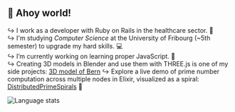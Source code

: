 ## 👋 Ahoy world!
↪ I work as a developer with Ruby on Rails in the healthcare sector. 💉</br>
↪ I'm studying _Computer Science_ at the University of Fribourg (~5th semester) to upgrade my hard skills. 💻</br>
↪ I’m currently working on learning proper JavaScript. 📜</br>
↪ Creating 3D models in Blender and use them with THREE.js is one of my side projects: [3D model of Bern](https://oliolioli.github.io)
↪ Explore a live demo of prime number computation across multiple nodes in Elixir, visualized as a spiral: [DistributedPrimeSpirals](https://github.com/Wii42/DistributedPrimeSpirals?tab=readme-ov-file#live-demo) 👾

<img src="https://github-readme-stats.vercel.app/api/top-langs/?username=oliolioli&layout=compact&langs_count=8" alt="Language stats">

